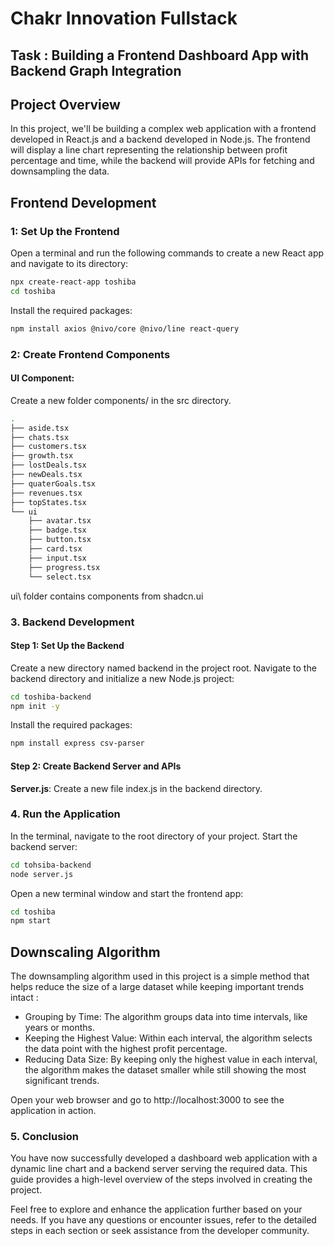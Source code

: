 # Chakr Innovation Fullstack 
## Task : Building a Frontend Dashboard App with Backend Graph Integration

## Project Overview
In this project, we'll be building a complex web application with a frontend developed in React.js and a backend developed in Node.js. The frontend will display a line chart representing the relationship between profit percentage and time, while the backend will provide APIs for fetching and downsampling the data.

## Frontend Development

### 1: Set Up the Frontend
Open a terminal and run the following commands to create a new React app and navigate to its directory:

```bash
npx create-react-app toshiba
cd toshiba
```

Install the required packages:
```bash
npm install axios @nivo/core @nivo/line react-query
```

### 2: Create Frontend Components

#### UI Component:
Create a new folder components/ in the src directory.
```bash
.
├── aside.tsx
├── chats.tsx
├── customers.tsx
├── growth.tsx
├── lostDeals.tsx
├── newDeals.tsx
├── quaterGoals.tsx
├── revenues.tsx
├── topStates.tsx
└── ui
    ├── avatar.tsx
    ├── badge.tsx
    ├── button.tsx
    ├── card.tsx
    ├── input.tsx
    ├── progress.tsx
    └── select.tsx
```
ui\ folder contains components from shadcn.ui

### 3. Backend Development

#### Step 1: Set Up the Backend
Create a new directory named backend in the project root.
Navigate to the backend directory and initialize a new Node.js project:
```bash
cd toshiba-backend
npm init -y
```

Install the required packages:
```bash
npm install express csv-parser
```

#### Step 2: Create Backend Server and APIs

**Server.js**:
Create a new file index.js in the backend directory.

### 4. Run the Application
In the terminal, navigate to the root directory of your project.
Start the backend server:
```bash
cd tohsiba-backend
node server.js
```

Open a new terminal window and start the frontend app:
```bash
cd toshiba
npm start
```

## Downscaling Algorithm
The downsampling algorithm used in this project is a simple method that helps reduce the size of a large dataset while keeping important trends intact :

- Grouping by Time: The algorithm groups data into time intervals, like years or months.
- Keeping the Highest Value: Within each interval, the algorithm selects the data point with the highest profit percentage.
- Reducing Data Size: By keeping only the highest value in each interval, the algorithm makes the dataset smaller while still showing the most significant trends.

Open your web browser and go to http://localhost:3000 to see the application in action.

### 5. Conclusion
You have now successfully developed a dashboard web application with a dynamic line chart and a backend server serving the required data. This guide provides a high-level overview of the steps involved in creating the project.

Feel free to explore and enhance the application further based on your needs. If you have any questions or encounter issues, refer to the detailed steps in each section or seek assistance from the developer community.
